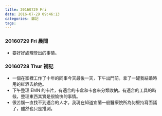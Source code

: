 ```yaml
---
title: 20160729 Fri
date: 2016-07-29 09:46:13
categories: 雜記
tags:
---
```


### 20160729 Fri 晨間

- 要好好處理登出的事情。



### 20160728 Thur 補記

- 一個在家裡工作了十年的同事今天最後一天，下午出門前，拿了一罐我結婚時用的紅酒去給他。
- 下午整理 EMN 的卡片，有適合的卡盒和卡套來分類收納。有適合的工具的時候，整理東西其實是很愉快的事情。
- 很苦惱一直找不到適合的人才。我現在知道宜蘭一般醫療院所為何堅持寫面議了，雖然也只是推測。
